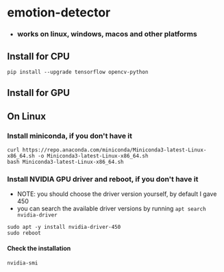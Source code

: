 # emotion-detector
* ### works on linux, windows, macos and other platforms


## Install for CPU
```
pip install --upgrade tensorflow opencv-python
```


## Install for GPU

## On Linux

### Install miniconda, if you don't have it
```
curl https://repo.anaconda.com/miniconda/Miniconda3-latest-Linux-x86_64.sh -o Miniconda3-latest-Linux-x86_64.sh
bash Miniconda3-latest-Linux-x86_64.sh
```

### Install NVIDIA GPU driver and reboot, if you don't have it
* NOTE: you should choose the driver version yourself, by default I gave 450
* you can search the available driver versions by running `apt search nvidia-driver`
```
sudo apt -y install nvidia-driver-450
sudo reboot
```
#### Check the installation
```
nvidia-smi
```
